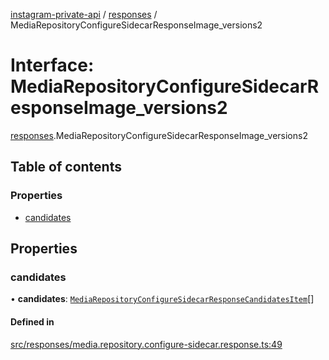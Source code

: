[instagram-private-api](../../README.md) / [responses](../../modules/responses.md) / MediaRepositoryConfigureSidecarResponseImage_versions2

# Interface: MediaRepositoryConfigureSidecarResponseImage\_versions2

[responses](../../modules/responses.md).MediaRepositoryConfigureSidecarResponseImage_versions2

## Table of contents

### Properties

- [candidates](MediaRepositoryConfigureSidecarResponseImage_versions2.md#candidates)

## Properties

### candidates

• **candidates**: [`MediaRepositoryConfigureSidecarResponseCandidatesItem`](MediaRepositoryConfigureSidecarResponseCandidatesItem.md)[]

#### Defined in

[src/responses/media.repository.configure-sidecar.response.ts:49](https://github.com/Nerixyz/instagram-private-api/blob/4971f34/src/responses/media.repository.configure-sidecar.response.ts#L49)
